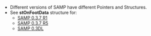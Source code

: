 * Different versions of SAMP have different Pointers and Structures.
* See **stOnFootData** structure for:
    * [SAMP 0.3.7 R1](https://github.com/BlastHackNet/mod_sa/blob/master/src/samp.h#L392)
    * [SAMP 0.3.7 R5](https://github.com/BlastHackNet/mod_sa/blob/samp-037r5/src/samp.h#L400)
    * [SAMP 0.3DL](https://github.com/BlastHackNet/mod_sa/blob/samp-03dl/src/samp.h#L399)